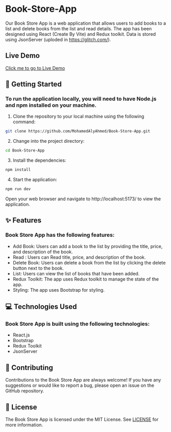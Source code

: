 # Book-Store-App
Our Book Store App is a web application that allows users to add books to a list and delete books from the list and read details. The app has been designed using React (Create By Vite) and Redux toolkit. Data is stored using JsonServer (uploded in https://glitch.com/).

## Live Demo
[Click me to go to Live Demo](https://book-store-app-rtk.vercel.app/)

## 🚀 Getting Started
### To run the application locally, you will need to have Node.js and npm installed on your machine.

1. Clone the repository to your local machine using the following command:

```bash
git clone https://github.com/MohamedAlyAhmed/Book-Store-App.git
```

2. Change into the project directory:

```bash
cd Book-Store-App
```

3. Install the dependencies:

```bash
npm install
```

4. Start the application:

```bash
npm run dev
```

Open your web browser and navigate to http://localhost:5173/ to view the application.

## ✨ Features
### Book Store App has the following features:

- Add Book: Users can add a book to the list by providing the title, price, and description of the book.
- Read : Users can Read title, price, and description of the book.
- Delete Book: Users can delete a book from the list by clicking the delete button next to the book.
- List: Users can view the list of books that have been added.
- Redux Toolkit: The app uses Redux toolkit to manage the state of the app.
- Styling: The app uses Bootstrap for styling.

## 💻 Technologies Used
### Book Store App is built using the following technologies:

- React.js
- Bootstrap
- Redux Toolkit
- JsonServer

## 🤝 Contributing
Contributions to the Book Store App are always welcome! If you have any suggestions or would like to report a bug, please open an issue on the GitHub repository.

## 📝 License
The Book Store App is licensed under the MIT License. See [LICENSE](https://choosealicense.com/licenses/mit/) for more information.
